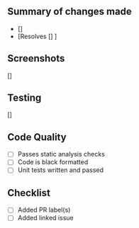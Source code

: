 ## Summary of changes made
* []
* [Resolves [] ]

## Screenshots
[]

## Testing
[]

## Code Quality
* [ ] Passes static analysis checks
* [ ] Code is black formatted
* [ ] Unit tests written and passed

## Checklist
* [ ] Added PR label(s)
* [ ] Added linked issue
